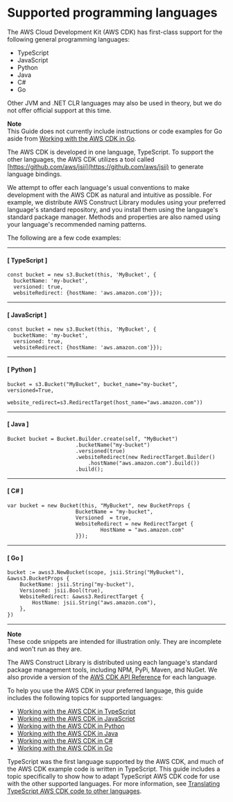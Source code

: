 # Supported programming languages<a name="languages"></a>

The AWS Cloud Development Kit \(AWS CDK\) has first\-class support for the following general programming languages:
+ TypeScript
+ JavaScript
+ Python
+ Java
+ C\#
+ Go

Other JVM and \.NET CLR languages may also be used in theory, but we do not offer official support at this time\.

**Note**  
This Guide does not currently include instructions or code examples for Go aside from [Working with the AWS CDK in Go](work-with-cdk-go.md)\.

The AWS CDK is developed in one language, TypeScript\. To support the other languages, the AWS CDK utilizes a tool called [https://github.com/aws/jsii](https://github.com/aws/jsii) to generate language bindings\.

We attempt to offer each language's usual conventions to make development with the AWS CDK as natural and intuitive as possible\. For example, we distribute AWS Construct Library modules using your preferred language's standard repository, and you install them using the language's standard package manager\. Methods and properties are also named using your language's recommended naming patterns\.

The following are a few code examples:

------
#### [ TypeScript ]

```
const bucket = new s3.Bucket(this, 'MyBucket', {
  bucketName: 'my-bucket',
  versioned: true,
  websiteRedirect: {hostName: 'aws.amazon.com'}});
```

------
#### [ JavaScript ]

```
const bucket = new s3.Bucket(this, 'MyBucket', {
  bucketName: 'my-bucket',
  versioned: true,
  websiteRedirect: {hostName: 'aws.amazon.com'}});
```

------
#### [ Python ]

```
bucket = s3.Bucket("MyBucket", bucket_name="my-bucket", versioned=True,
            website_redirect=s3.RedirectTarget(host_name="aws.amazon.com"))
```

------
#### [ Java ]

```
Bucket bucket = Bucket.Builder.create(self, "MyBucket")
                      .bucketName("my-bucket")
                      .versioned(true)
                      .websiteRedirect(new RedirectTarget.Builder()
                          .hostName("aws.amazon.com").build())
                      .build();
```

------
#### [ C\# ]

```
var bucket = new Bucket(this, "MyBucket", new BucketProps {
                      BucketName = "my-bucket",
                      Versioned  = true,
                      WebsiteRedirect = new RedirectTarget {
                              HostName = "aws.amazon.com"
                      }});
```

------
#### [ Go ]

```
bucket := awss3.NewBucket(scope, jsii.String("MyBucket"), &awss3.BucketProps {
	BucketName: jsii.String("my-bucket"),
	Versioned: jsii.Bool(true),
	WebsiteRedirect: &awss3.RedirectTarget {
		HostName: jsii.String("aws.amazon.com"),
	},
})
```

------

**Note**  
These code snippets are intended for illustration only\. They are incomplete and won't run as they are\.

The AWS Construct Library is distributed using each language's standard package management tools, including NPM, PyPi, Maven, and NuGet\. We also provide a version of the [AWS CDK API Reference](https://docs.aws.amazon.com/cdk/api/v2/docs/aws-construct-library.html) for each language\.

To help you use the AWS CDK in your preferred language, this guide includes the following topics for supported languages:
+ [Working with the AWS CDK in TypeScript](work-with-cdk-typescript.md)
+ [Working with the AWS CDK in JavaScript](work-with-cdk-javascript.md)
+ [Working with the AWS CDK in Python](work-with-cdk-python.md)
+ [Working with the AWS CDK in Java](work-with-cdk-java.md)
+ [Working with the AWS CDK in C\#](work-with-cdk-csharp.md)
+ [Working with the AWS CDK in Go](work-with-cdk-go.md)

TypeScript was the first language supported by the AWS CDK, and much of the AWS CDK example code is written in TypeScript\. This guide includes a topic specifically to show how to adapt TypeScript AWS CDK code for use with the other supported languages\. For more information, see [Translating TypeScript AWS CDK code to other languages](multiple_languages.md)\.